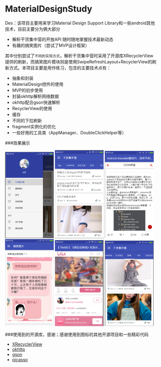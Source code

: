 # MaterialDesignStudy
Des：该项目主要用来学习Material Design Support Library和一些android其他技术，目前主要分为俩大部分
- 解析干货集中营的开放API 随时随地掌握技术最新动态
- 有趣的搞笑图片（尝试了MVP设计框架）

其中分别尝试了`不同的实现方式`，解析干货集中营时采用了开源库XRecyclerView提供的刷新，而搞笑图片模块则是使用SwipeRefreshLayout+RecyclerView的刷新方式。本项目主要是用作练习，包含的主要技术点有：
- 抽象和封装
- MaterialDesign控件的使用
- MVP的初步使用
- 封装okhttp解析网络数据
- okhttp配合gson快速解析
- RecyclerView的使用
- 缓存
- 不同的下拉刷新
- fragment实例化的优化
- 一些好用的工具类（AppManager、DoubleClickHelper等）

###效果展示
<p><img src="Athena/screenshots/侧滑栏.jpg" width="32%" />
<img src="Athena/screenshots/主页.jpg" width="32%" />
<img src="Athena/screenshots/内容.jpg" width="32%" />
<img src="Athena/screenshots/搞笑图片.jpg" width="32%" />
<img src="Athena/screenshots/webviewAct.jpg" width="32%" />
<img src="Athena/screenshots/福利.jpg" width="32%" />

###使用到的开源库，感谢；感谢使用到图标的其他开源项目和一些精彩代码
- [XRecyclerView](https://github.com/jianghejie/XRecyclerView)
- [okhttp](https://github.com/square/okhttp)
- [gson](https://github.com/google/gson)
- [picasso](https://github.com/square/picasso)
